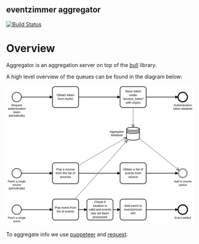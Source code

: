 eventzimmer aggregator
----------------------
[![Build Status](https://travis-ci.org/eventzimmer/aggregator.svg?branch=master)](https://travis-ci.org/eventzimmer/aggregator)

# Overview

Aggregator is an aggregation server on top of the [bull](https://github.com/OptimalBits/bull) library.

A high level overview of the queues can be found in the diagram below:

![aggregator process](./docs/aggregator.svg "aggregator process")

To aggregate info we use [puppeteer](https://github.com/GoogleChrome/puppeteer) and [request](https://github.com/request/request).
